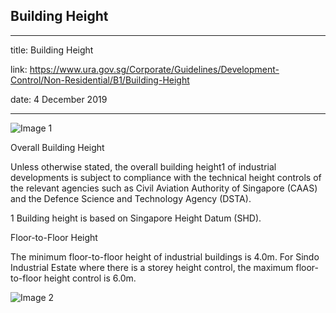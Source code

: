 ## Building Height
---
title: Building Height

link: https://www.ura.gov.sg/Corporate/Guidelines/Development-Control/Non-Residential/B1/Building-Height

date: 4 December 2019

---


![Image 1](https://www.ura.gov.sg/-/media/Corporate/Guidelines/Development-control/Industrial/B103_Building_Height.jpg?h=100%25&w=100%25)



Overall Building Height

Unless otherwise stated, the overall building height1 of industrial developments is subject to compliance with the technical height controls of the relevant agencies such as Civil Aviation Authority of Singapore (CAAS) and the Defence Science and Technology Agency (DSTA).

1 Building height is based on Singapore Height Datum (SHD).

Floor-to-Floor Height

The minimum floor-to-floor height of industrial buildings is 4.0m. For Sindo Industrial Estate where there is a storey height control, the maximum floor-to-floor height control is 6.0m.

![Image 2](https://www.ura.gov.sg/-/media/Corporate/Guidelines/Development-control/Industrial/Sindo-Industrial-Estate.png?h=100%25&w=100%25)





